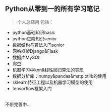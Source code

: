 ## Python从零到一的所有学习笔记
> 个人总结用
包括：<br>
* python基础知识basic
* python进阶知识senior
* 数据结构与算法入门senior
* 网络框架Django&Flask
* 数据库MySQL
* 爬虫
* 机器学习中knn&线性回归算法的实现
* 数据分析库：numpy&pandas&matplotlib的使用
* sklearn特征工程以及机器学习模型的使用
* tensorflow框架入门
<br>
不断完善中...
